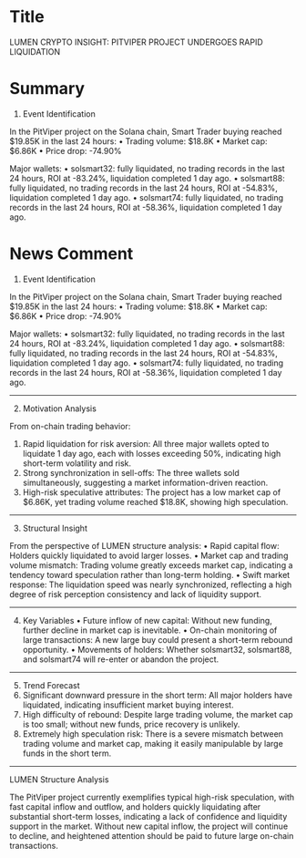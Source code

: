 # Title
LUMEN CRYPTO INSIGHT: PITVIPER PROJECT UNDERGOES RAPID LIQUIDATION

# Summary
1. Event Identification

In the PitViper project on the Solana chain, Smart Trader buying reached $19.85K in the last 24 hours:
• Trading volume: $18.8K
• Market cap: $6.86K
• Price drop: -74.90%

Major wallets:
• solsmart32: fully liquidated, no trading records in the last 24 hours, ROI at -83.24%, liquidation completed 1 day ago.
• solsmart88: fully liquidated, no trading records in the last 24 hours, ROI at -54.83%, liquidation completed 1 day ago.
• solsmart74: fully liquidated, no trading records in the last 24 hours, ROI at -58.36%, liquidation completed 1 day ago.

# News Comment
1. Event Identification

In the PitViper project on the Solana chain, Smart Trader buying reached $19.85K in the last 24 hours:
• Trading volume: $18.8K
• Market cap: $6.86K
• Price drop: -74.90%

Major wallets:
• solsmart32: fully liquidated, no trading records in the last 24 hours, ROI at -83.24%, liquidation completed 1 day ago.
• solsmart88: fully liquidated, no trading records in the last 24 hours, ROI at -54.83%, liquidation completed 1 day ago.
• solsmart74: fully liquidated, no trading records in the last 24 hours, ROI at -58.36%, liquidation completed 1 day ago.

---
2. Motivation Analysis

From on-chain trading behavior:
1. Rapid liquidation for risk aversion: All three major wallets opted to liquidate 1 day ago, each with losses exceeding 50%, indicating high short-term volatility and risk.
2. Strong synchronization in sell-offs: The three wallets sold simultaneously, suggesting a market information-driven reaction.
3. High-risk speculative attributes: The project has a low market cap of $6.86K, yet trading volume reached $18.8K, showing high speculation.

---
3. Structural Insight

From the perspective of LUMEN structure analysis:
• Rapid capital flow: Holders quickly liquidated to avoid larger losses.
• Market cap and trading volume mismatch: Trading volume greatly exceeds market cap, indicating a tendency toward speculation rather than long-term holding.
• Swift market response: The liquidation speed was nearly synchronized, reflecting a high degree of risk perception consistency and lack of liquidity support.

---
4. Key Variables
• Future inflow of new capital: Without new funding, further decline in market cap is inevitable.
• On-chain monitoring of large transactions: A new large buy could present a short-term rebound opportunity.
• Movements of holders: Whether solsmart32, solsmart88, and solsmart74 will re-enter or abandon the project.

---
5. Trend Forecast
1. Significant downward pressure in the short term: All major holders have liquidated, indicating insufficient market buying interest.
2. High difficulty of rebound: Despite large trading volume, the market cap is too small; without new funds, price recovery is unlikely.
3. Extremely high speculation risk: There is a severe mismatch between trading volume and market cap, making it easily manipulable by large funds in the short term.

---
LUMEN Structure Analysis

The PitViper project currently exemplifies typical high-risk speculation, with fast capital inflow and outflow, and holders quickly liquidating after substantial short-term losses, indicating a lack of confidence and liquidity support in the market. Without new capital inflow, the project will continue to decline, and heightened attention should be paid to future large on-chain transactions.

